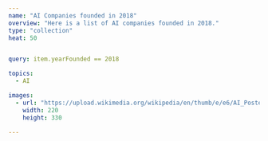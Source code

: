```yaml
---
name: "AI Companies founded in 2018"
overview: "Here is a list of AI companies founded in 2018."
type: "collection"
heat: 50


query: item.yearFounded == 2018

topics:
  - AI

images:
  - url: "https://upload.wikimedia.org/wikipedia/en/thumb/e/e6/AI_Poster.jpg/220px-AI_Poster.jpg"
    width: 220
    height: 330

---
```


